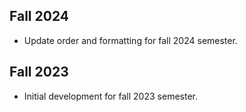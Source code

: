## Fall 2024

- Update order and formatting for fall 2024 semester.

## Fall 2023

- Initial development for fall 2023 semester.
